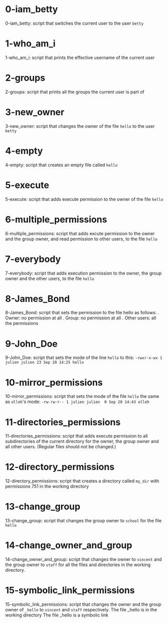 # 0-iam_betty

0-iam_betty: script that switches the current user to the user `betty`

# 1-who_am_i

1-who_am_i: script that prints the effective username of the current user

# 2-groups

2-groups: script that prints all the groups the current user is part of

# 3-new_owner

3-new_owner: script that changes the owner of the file `hello` to the user `betty`

# 4-empty 

4-empty: script that creates an empty file called `hello`

# 5-execute

5-execute: script that adds execute permission to the owner of the file `hello`

# 6-multiple_permissions

6-multiple_permissions: script that adds excute permission to the owner and the group owner, and read permission to other users, to the file `hello`

# 7-everybody

7-everybody: script that adds execution permission to the owner, the group owner and the other users, to the file `hello`

# 8-James_Bond

8-James_Bond: script that sets the permission to the file hello as follows:
. Owner: no permission at all
. Group: no permission at all
. Other users: all the permissions

# 9-John_Doe

9-John_Doe: script that sets the mode of the line `hello` to this:
`-rwxr-x-wx 1 julien julien 23 Sep 20 14:25 hello`

# 10-mirror_permissions

10-mirror_permissions: script that sets the mode of the file `hello` the same as `olleh`'s mode:
`-rw-rw-r-- 1 julien julien  0 Sep 20 14:43 olleh`

# 11-directories_permissions

11-directories_permissions: script that adds execute permission to all subdirectories of the current directory for the owner, the group owner and all other users. (Regular files should not be changed.)

# 12-directory_permissions

12-directory_permissions: script that creates a directory called `my_dir` with permissions 751 in the working directory

# 13-change_group

13-change_group: script that changes the group owner to `school` for the file `hello`

# 14-change_owner_and_group

14-change_owner_and_group: script that changes the owner to `vincent` and the group owner to `staff` for all the files and directories in the working directory.

# 15-symbolic_link_permissions

15-symbolic_link_permissions: script that changes the owner and the group owner of `_hello` to `vincent` and `staff` respectively.
The file _hello is in the working directory
The file _hello is a symbolic link
